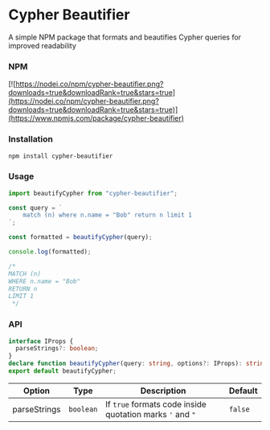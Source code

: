 
# Cypher Beautifier

A simple NPM package that formats and beautifies Cypher queries for improved readability

### NPM

[![https://nodei.co/npm/cypher-beautifier.png?downloads=true&downloadRank=true&stars=true](https://nodei.co/npm/cypher-beautifier.png?downloads=true&downloadRank=true&stars=true)](https://www.npmjs.com/package/cypher-beautifier)

### Installation

```bash
npm install cypher-beautifier
```

### Usage

```typescript jsx
import beautifyCypher from "cypher-beautifier";

const query = `
    match (n) where n.name = "Bob" return n limit 1
`;

const formatted = beautifyCypher(query);

console.log(formatted);

/*
MATCH (n)
WHERE n.name = "Bob"
RETURN n
LIMIT 1
 */
```

### API

```typescript
interface IProps {
  parseStrings?: boolean;
}
declare function beautifyCypher(query: string, options?: IProps): string;
export default beautifyCypher;
```

| Option       | Type      | Description                                               | Default |
| ------------ | --------- | --------------------------------------------------------- | ------- |
| parseStrings | `boolean` | If `true` formats code inside quotation marks `'` and `"` | `false` |
